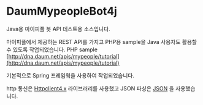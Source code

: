 DaumMypeopleBot4j
=================

Java용 마이피플 봇 API 테스트용 소스입니다.

마이피플에서 제공하는 REST API를 가지고 PHP용 sample을 Java 사용자도 활용할 수 있도록 작업되었습니다.
PHP sample
[http://dna.daum.net/apis/mypeople/tutorial](http://dna.daum.net/apis/mypeople/tutorial)

기본적으로 Spring 프레임웍을 사용하여 작업되었습니다.

http 통신은 [Httpclient4.x](http://hc.apache.org/httpcomponents-client-4.3.x/index.html) 라이브러리를 사용했고
JSON 파싱은 [JSON](https://github.com/douglascrockford/JSON-java) 을 사용했습니다.
